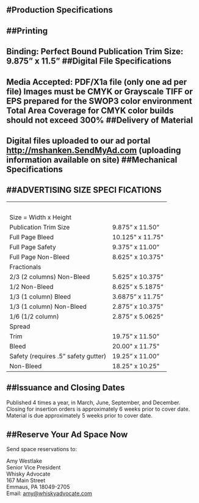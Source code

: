 #Production Specifications
---

##Printing
---

Binding: Perfect Bound
Publication Trim Size: 9.875” x 11.5”
##Digital File Specifications
---

Media Accepted: PDF/X1a file (only one ad per file)
Images must be CMYK or Grayscale TIFF or EPS prepared
for the SWOP3 color environment
Total Area Coverage for CMYK color builds should not exceed 300%
##Delivery of Material
---

Digital files uploaded to our ad portal
http://mshanken.SendMyAd.com
(uploading information available on site)
##Mechanical Specifications
---

##ADVERTISING SIZE SPECI FICATIONS
---



<table>
	<tr>
		<th colspan="2">&nbsp;</th>
	</tr>
	<tr>
		<td colspan="2">Size = Width x Height</td>
	</tr>
	<tr>
		<td>Publication Trim Size</td>
		<td>9.875” x 11.50”</td>
	</tr>
	<tr>
		<td>Full Page Bleed</td>
		<td>10.125" x 11.75"</td>
	</tr>
	<tr>
		<td>Full Page Safety</td>
		<td>9.375” x 11.00”</td>
	</tr>
	<tr>
		<td>Full Page Non-Bleed</td>
		<td>8.625" x 10.375"</td>
	</tr>
	<tr>
		<td colspan="2">Fractionals</td>
	</tr>
	<tr>
		<td>2/3 (2 columns) Non-Bleed</td>
		<td>5.625” x 10.375”</td>
	</tr>
	<tr>
		<td>1/2 Non-Bleed </td>
		<td>8.625” x 5.1875“</td>
	</tr>
	<tr>
		<td>1/3 (1 column) Bleed</td>
		<td> 3.6875” x 11.75”</td>
	</tr>
	<tr>
		<td>1/3 (1 column) Non-Bleed</td>
		<td>2.875” x 10.375”</td>
	</tr>
	<tr>
		<td>1/6 (1/2 column)</td>
		<td>2.875” x 5.0625“</td>
	</tr>
	<tr>
		<td colspan="2">Spread</td>
	</tr>
	<tr>
		<td>Trim</td>
		<td>19.75” x 11.50”</td>
	</tr>
	<tr>
		<td>Bleed</td>
		<td>20.00" x 11.75"</td>
	</tr>
	<tr>
		<td>Safety (requires .5” safety gutter)</td>
		<td>19.25” x 11.00”</td>
	</tr>
	<tr>
		<td>Non-Bleed</td>
		<td>18.25" x 10.25"</td>
	</tr>
</table>


##Issuance and Closing Dates
---

Published 4 times a year, in March, June, September, and December.
Closing for insertion orders is approximately 6 weeks prior to cover
date. Material is due approximately 5 weeks prior to cover date.

##Reserve Your Ad Space Now
---

Send space reservations to:

Amy Westlake<br />
Senior Vice President<br />
Whisky Advocate<br />
167 Main Street<br />
Emmaus, PA 18049-2705<br />
Email: [amy@whiskyadvocate.com](mailto:amy@whiskyadvocate.com)


